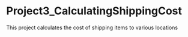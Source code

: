 # Project3_CalculatingShippingCost
 This project calculates the cost of shipping items to various locations
